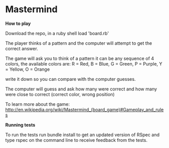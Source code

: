 Mastermind
==========

**How to play**

Download the repo, in a ruby shell load 'board.rb'

The player thinks of a pattern and the computer will attempt to get the correct answer.

The game will ask you to think of a pattern it can be any sequence of 4 colors, the available colors are: 
R = Red, 
B = Blue,
G = Green,
P = Purple,
Y = Yellow,
O = Orange

write it down so you can compare with the computer guesses.

The computer will guess and ask how many were correct and how many were close to correct (correct color, wrong position)

To learn more about the game:
http://en.wikipedia.org/wiki/Mastermind_(board_game)#Gameplay_and_rules

**Running tests**

To run the tests run bundle install to get an updated version of RSpec and type rspec on the command line to receive feedback from the tests.
